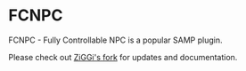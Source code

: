 # FCNPC
FCNPC - Fully Controllable NPC is a popular SAMP plugin.

Please check out <a href="https://github.com/ziggi/FCNPC">ZiGGi's fork</a> for updates and documentation.
